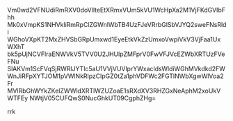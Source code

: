 Vm0wd2VFNUdiRmRXV0doVllteEtXRmxVUm5kVU1WcHpXa2M1VjFKdGVIbFhh
Mk0xVmpKS1NHVkliRmRpClZGWnlWbTB4UzFJeVRrbGlSbVJYQ2sweFNsRldi
WGhoVXpKT2MxZHVSbGRpUmxwd1EyeEtkVkZzUmxoVwpiVkV3VjFaa1UxWXhT
bk5pUjNCVFlraENWVkV5TVV0U2JHUlpZMFprV0FwVFJVcEZWbXRTUzFVeFNu
SlAKVm1ScFVqSjRWRlJYTlc5aU1VVjVUVlprYWxacldsWldiWGhMVkdkd2FW
WnJiRFpXYTJOM1pVWlNkRlpzClpGZ0tZa1phVDFWc2FGTlNWbXgwWlVoa2Fr
MVlRbGhWYkZKelZWWldXRTlWZUZoaE1sRXdXV3RHZGxNeAphM2xoUkVWTFEy
NWtjV05CUFQwS0NucGhkUT09CgphZHg=

rrk